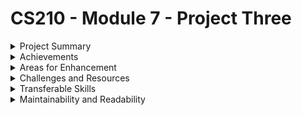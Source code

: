 # CS210 - Module 7 - Project Three

<details>
<summary>Project Summary</summary>

The project aimed to develop an item-tracking program for the Corner Grocer. The program reads a list of purchased items from an input file, provides functionalities such as looking up item frequencies, generating frequency lists and histograms, and backs up the data to a file. It assists the store in understanding purchasing patterns and optimizing their layout.
</details>

<details>
<summary>Achievements</summary>

I successfully implemented the required functionalities using C++, including a user-friendly menu system, data processing from the input file, item lookup, frequency list printing, and histogram generation. The code was well-documented, adhering to best practices and including error handling.
</details>

<details>
<summary>Areas for Enhancement</summary>

To enhance the code further, I could implement input validation for user choices and item names to ensure more secure and error-resistant user interactions. Additionally, incorporating exception handling could make the program more robust against unexpected errors during file operations.
</details>

<details>
<summary>Challenges and Resources</summary>

The most challenging part was designing the histogram and formatting the output correctly. I overcame this by carefully iterating through the data and formatting it step by step. Online C++ documentation and forums were helpful resources in solving this challenge.
</details>

<details>
<summary>Transferable Skills</summary>

The skills acquired from this project, such as file input/output handling, vector manipulation, user interface design, and error handling, will be valuable in future projects and coursework. The practice of designing user-friendly interfaces and implementing data analysis features will be particularly useful.
</details>

<details>
<summary>Maintainability and Readability</summary>

To ensure maintainability, I used meaningful variable names, followed consistent naming conventions, and inserted in-line comments to explain key steps. Additionally, I structured the code into functions, allowing for easy modification and extension. This code organization and documentation make the program more readable and adaptable for future changes.
</details>
